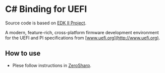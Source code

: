 # C# Binding for UEFI

Source code is based on [EDK II Project](https://github.com/tianocore/edk2).

A modern, feature-rich, cross-platform firmware development environment for the UEFI and PI specifications from [www.uefi.org](http://www.uefi.org).

## How to use

- Plese follow instructions in [ZeroSharp](https://github.com/MichalStrehovsky/zerosharp/tree/master/efi-no-runtime). 
